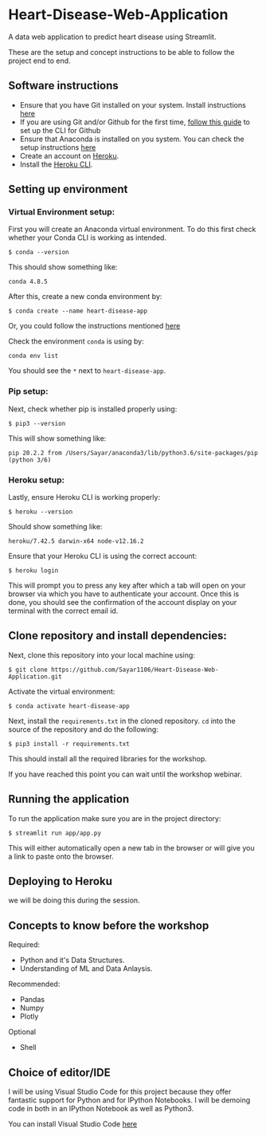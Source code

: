 # Heart-Disease-Web-Application
A data web application to predict heart disease using Streamlit.


These are the setup and concept instructions to be able to follow the project
end to end.

##  Software instructions
* Ensure that you have Git installed on your system. Install instructions [here](https://git-scm.com/downloads)
* If you are using Git and/or Github for the first time, [follow this guide](https://docs.github.com/en/github/getting-started-with-github/set-up-git) to set up the CLI for Github
* Ensure that Anaconda is installed on you system. You can check the setup instructions [here]("https://docs.anaconda.com/anaconda/install/")
* Create an account on [Heroku](https://signup.heroku.com/). 
* Install the [Heroku CLI](https://devcenter.heroku.com/articles/heroku-cli).

## Setting up environment

### Virtual Environment setup:
First you will create an Anaconda virtual environment. To do this first check whether your Conda CLI is working as intended.

`$ conda --version`

This should show something like:
 
 `conda 4.8.5`

 After this, create a new conda environment by:

 `
 $ conda create --name heart-disease-app
 `

Or, you could follow the instructions mentioned [here](https://docs.conda.io/projects/conda/en/latest/user-guide/tasks/manage-environments.html#creating-an-environment-with-commands)

 Check the environment `conda` is using by:

 `conda env list`

 You should see the `*` next to `heart-disease-app`.

### Pip setup:

 Next, check whether pip is installed properly using:

 `$ pip3 --version`

 This will show something like:

 `pip 20.2.2 from /Users/Sayar/anaconda3/lib/python3.6/site-packages/pip (python 3/6)`

 ### Heroku setup:

Lastly, ensure Heroku CLI is working properly:

`$ heroku --version`

Should show something like:

`heroku/7.42.5 darwin-x64 node-v12.16.2`

Ensure that your Heroku CLI is using the correct account:

`$ heroku login`

This will prompt you to press any key after which a tab will open on your browser via which you have to authenticate your account. Once this is done, you should see the confirmation of
the account display on your terminal with the correct email id.

## Clone repository and install dependencies:

Next, clone this repository into your local machine using:

`$ git clone https://github.com/Sayar1106/Heart-Disease-Web-Application.git`

Activate the virtual environment:

`$ conda activate heart-disease-app`

Next, install the `requirements.txt` in the cloned repository. `cd` into the source of the repository and do the following:

`$ pip3 install -r requirements.txt`

This should install all the required libraries for the workshop.

If you have reached this point you can wait until the workshop webinar.

## Running the application

To run the application make sure you are in the project directory:

`$ streamlit run app/app.py`

This will either automatically open a new tab in the browser or will give you a link to paste onto the browser.

## Deploying to Heroku

we will be doing this during the session.

## Concepts to know before the workshop
Required:

* Python and it's Data Structures.
* Understanding of ML and Data Anlaysis.

Recommended:
* Pandas
* Numpy
* Plotly

Optional
* Shell

## Choice of editor/IDE

I will be using Visual Studio Code for this project because they offer fantastic support for Python and for IPython Notebooks. I will be demoing code in both in an IPython Notebook as well as Python3.

You can install Visual Studio Code [here](https://code.visualstudio.com/download)